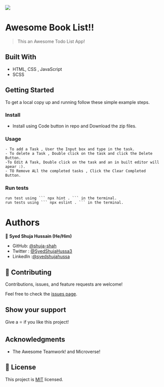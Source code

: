 ![](https://img.shields.io/badge/Microverse-blueviolet)

# Awesome Book List!!

> This an Awesome Todo List App!


## Built With

- HTML, CSS , JavaScript
- SCSS



## Getting Started




To get a local copy up and running follow these simple example steps.


### Install
 - Install using Code button in repo and Download the zip files. 

### Usage
    - To add a Task , User the Input box and type in the task.
    - To delete a Task , Double click on the task and click the Delete Button.
    -To Edit A Task, Double click on the task and an in built editor will apear :).
    - TO Remove ALl the completed tasks , Click the Clear Completed Button.

### Run tests
    run test using ``` npx hint . ``` in the terminal.
    run tests using ``` npx eslint . ``` in the terminal.



# Authors

👤 **Syed Shuja Hussain (He/Him)**

- GitHub: [@shuja-shah](https://github.com/shuja-shah)
- Twitter : [@SyedShujaHussa3](https://twitter.com/SyedShujaHussa3)
- LinkedIn :[@syedshujahussa](https://www.linkedin.com/in/syedshujahussa/)



## 🤝 Contributing

Contributions, issues, and feature requests are welcome!

Feel free to check the [issues page](../../issues/).

## Show your support

Give a ⭐️ if you like this project!

## Acknowledgments

- The Awesome Teamwork! and Microverse!

## 📝 License

This project is [MIT](./MIT.md) licensed.
